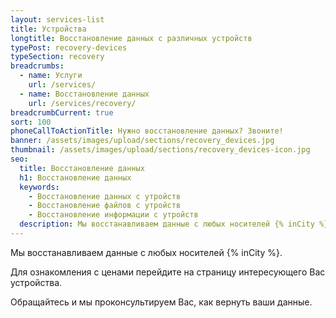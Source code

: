 ```yaml
---
layout: services-list
title: Устройства
longtitle: Восстановление данных с различных устройств
typePost: recovery-devices
typeSection: recovery
breadcrumbs:
  - name: Услуги
    url: /services/
  - name: Восстановление данных
    url: /services/recovery/
breadcrumbCurrent: true
sort: 100
phoneCallToActionTitle: Нужно восстановление данных? Звоните!
banner: /assets/images/upload/sections/recovery_devices.jpg
thumbnail: /assets/images/upload/sections/recovery_devices-icon.jpg
seo:
  title: Восстановление данных
  h1: Восстановление данных
  keywords: 
    - Восстановление данных с утройств
    - Восстановление файлов с утройств
    - Восстановление информации с утройств
  description: Мы восстанавливаем данные с любых носителей {% inCity %}. Если Вам необходимо вернуть утерянные данные с HDD, флешки или карты памяти - обращайтесь и мы Вас соориентируем по цене и срокам восстановления данных.
---
```

Мы восстанавливаем данные с любых носителей {% inCity %}.

Для ознакомления с ценами перейдите на страницу интересующего Вас устройства. 

Обращайтесь и мы проконсультируем Вас, как вернуть ваши данные.